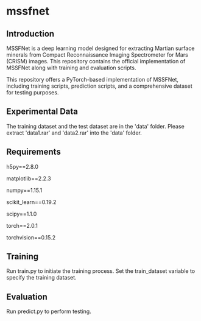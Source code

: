 # mssfnet
## Introduction
MSSFNet is a deep learning model designed for extracting Martian surface minerals from Compact Reconnaissance Imaging Spectrometer for Mars (CRISM) images. This repository contains the official implementation of MSSFNet along with training and evaluation scripts.

This repository offers a PyTorch-based implementation of MSSFNet, including training scripts, prediction scripts, and a comprehensive dataset for testing purposes.

## Experimental Data
The training dataset and the test dataset are in the 'data' folder. Please extract 'data1.rar' and 'data2.rar' into the 'data' folder.

## Requirements
h5py==2.8.0

matplotlib==2.2.3

numpy==1.15.1

scikit_learn==0.19.2

scipy==1.1.0

torch==2.0.1

torchvision==0.15.2

## Training
Run train.py to initiate the training process. Set the train_dataset variable to specify the training dataset.

## Evaluation
Run predict.py to perform testing.
